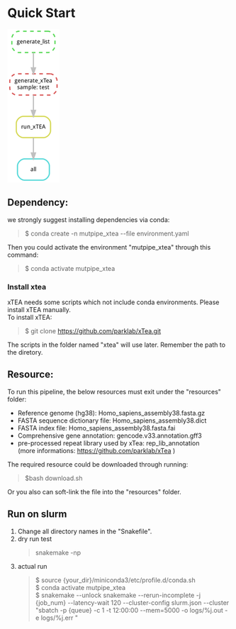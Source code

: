 # Quick Start 
![avatar](https://github.com/douymLab/mutpipe/blob/main/xtea/xtea.png)
## Dependency:  

we strongly suggest installing dependencies via conda:

  > $ conda create -n mutpipe_xtea --file environment.yaml

Then you could activate the environment "mutpipe_xtea" through this command:
 
  > $ conda activate mutpipe_xtea

### Install xtea
xTEA needs some scripts which not include conda environments. Please install xTEA manually.  
To install xTEA:
> $ git clone https://github.com/parklab/xTea.git  

The scripts in the folder named "xtea" will use later. Remember the path to the diretory.

## Resource:
To run this pipeline, the below resources must exit under the "resources" folder:
- Reference genome (hg38): Homo_sapiens_assembly38.fasta.gz
- FASTA sequence dictionary file: Homo_sapiens_assembly38.dict
- FASTA index file: Homo_sapiens_assembly38.fasta.fai
- Comprehensive gene annotation: gencode.v33.annotation.gff3
- pre-processed repeat library used by xTea: rep_lib_annotation   
  (more informations: https://github.com/parklab/xTea )

The required resource could be downloaded through running:

> $bash download.sh

 Or you also can soft-link the file into the "resources" folder.

## Run on slurm

1. Change all directory names in the "Snakefile".
2. dry run test
    > snakemake -np
3. actual run
    > \$ source {your_dir}/miniconda3/etc/profile.d/conda.sh  
    > \$ conda activate mutpipe_xtea  
    > \$ snakemake --unlock snakemake --rerun-incomplete -j {job_num} --latency-wait 120 --cluster-config slurm.json --cluster "sbatch -p {queue} -c 1 -t 12:00:00 --mem=5000 -o logs/%j.out -e logs/%j.err "

